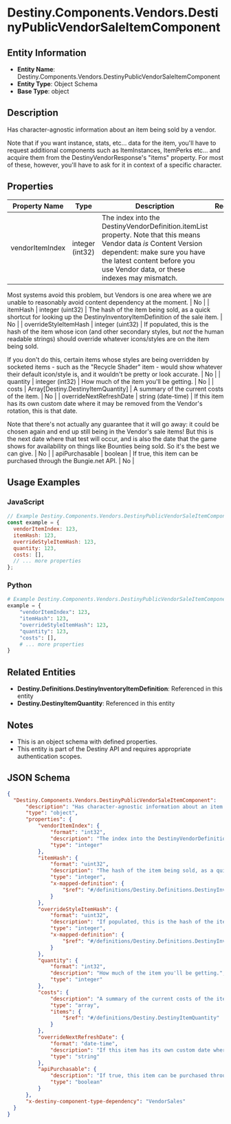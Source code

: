 # Destiny.Components.Vendors.DestinyPublicVendorSaleItemComponent

## Entity Information
- **Entity Name**: Destiny.Components.Vendors.DestinyPublicVendorSaleItemComponent
- **Entity Type**: Object Schema
- **Base Type**: object

## Description
Has character-agnostic information about an item being sold by a vendor.
Note that if you want instance, stats, etc... data for the item, you'll have to request additional components such as ItemInstances, ItemPerks etc... and acquire them from the DestinyVendorResponse's "items" property. For most of these, however, you'll have to ask for it in context of a specific character.

## Properties

| Property Name | Type | Description | Required |
|---------------|------|-------------|----------|
| vendorItemIndex | integer (int32) | The index into the DestinyVendorDefinition.itemList property. Note that this means Vendor data *is* Content Version dependent: make sure you have the latest content before you use Vendor data, or these indexes may mismatch. 
Most systems avoid this problem, but Vendors is one area where we are unable to reasonably avoid content dependency at the moment. | No |
| itemHash | integer (uint32) | The hash of the item being sold, as a quick shortcut for looking up the DestinyInventoryItemDefinition of the sale item. | No |
| overrideStyleItemHash | integer (uint32) | If populated, this is the hash of the item whose icon (and other secondary styles, but *not* the human readable strings) should override whatever icons/styles are on the item being sold.
If you don't do this, certain items whose styles are being overridden by socketed items - such as the "Recycle Shader" item - would show whatever their default icon/style is, and it wouldn't be pretty or look accurate. | No |
| quantity | integer (int32) | How much of the item you'll be getting. | No |
| costs | Array[Destiny.DestinyItemQuantity] | A summary of the current costs of the item. | No |
| overrideNextRefreshDate | string (date-time) | If this item has its own custom date where it may be removed from the Vendor's rotation, this is that date.
Note that there's not actually any guarantee that it will go away: it could be chosen again and end up still being in the Vendor's sale items! But this is the next date where that test will occur, and is also the date that the game shows for availability on things like Bounties being sold. So it's the best we can give. | No |
| apiPurchasable | boolean | If true, this item can be purchased through the Bungie.net API. | No |

## Usage Examples

### JavaScript
```javascript
// Example Destiny.Components.Vendors.DestinyPublicVendorSaleItemComponent object
const example = {
  vendorItemIndex: 123,
  itemHash: 123,
  overrideStyleItemHash: 123,
  quantity: 123,
  costs: [],
  // ... more properties
};
```

### Python
```python
# Example Destiny.Components.Vendors.DestinyPublicVendorSaleItemComponent object
example = {
    "vendorItemIndex": 123,
    "itemHash": 123,
    "overrideStyleItemHash": 123,
    "quantity": 123,
    "costs": [],
    # ... more properties
}
```

## Related Entities
- **Destiny.Definitions.DestinyInventoryItemDefinition**: Referenced in this entity
- **Destiny.DestinyItemQuantity**: Referenced in this entity

## Notes
- This is an object schema with defined properties.
- This entity is part of the Destiny API and requires appropriate authentication scopes.

## JSON Schema
```json
{
  "Destiny.Components.Vendors.DestinyPublicVendorSaleItemComponent":   {
      "description": "Has character-agnostic information about an item being sold by a vendor.\r\nNote that if you want instance, stats, etc... data for the item, you'll have to request additional components such as ItemInstances, ItemPerks etc... and acquire them from the DestinyVendorResponse's \"items\" property. For most of these, however, you'll have to ask for it in context of a specific character.",
      "type": "object",
      "properties": {
          "vendorItemIndex": {
              "format": "int32",
              "description": "The index into the DestinyVendorDefinition.itemList property. Note that this means Vendor data *is* Content Version dependent: make sure you have the latest content before you use Vendor data, or these indexes may mismatch. \r\nMost systems avoid this problem, but Vendors is one area where we are unable to reasonably avoid content dependency at the moment.",
              "type": "integer"
          },
          "itemHash": {
              "format": "uint32",
              "description": "The hash of the item being sold, as a quick shortcut for looking up the DestinyInventoryItemDefinition of the sale item.",
              "type": "integer",
              "x-mapped-definition": {
                  "$ref": "#/definitions/Destiny.Definitions.DestinyInventoryItemDefinition"
              }
          },
          "overrideStyleItemHash": {
              "format": "uint32",
              "description": "If populated, this is the hash of the item whose icon (and other secondary styles, but *not* the human readable strings) should override whatever icons/styles are on the item being sold.\r\nIf you don't do this, certain items whose styles are being overridden by socketed items - such as the \"Recycle Shader\" item - would show whatever their default icon/style is, and it wouldn't be pretty or look accurate.",
              "type": "integer",
              "x-mapped-definition": {
                  "$ref": "#/definitions/Destiny.Definitions.DestinyInventoryItemDefinition"
              }
          },
          "quantity": {
              "format": "int32",
              "description": "How much of the item you'll be getting.",
              "type": "integer"
          },
          "costs": {
              "description": "A summary of the current costs of the item.",
              "type": "array",
              "items": {
                  "$ref": "#/definitions/Destiny.DestinyItemQuantity"
              }
          },
          "overrideNextRefreshDate": {
              "format": "date-time",
              "description": "If this item has its own custom date where it may be removed from the Vendor's rotation, this is that date.\r\nNote that there's not actually any guarantee that it will go away: it could be chosen again and end up still being in the Vendor's sale items! But this is the next date where that test will occur, and is also the date that the game shows for availability on things like Bounties being sold. So it's the best we can give.",
              "type": "string"
          },
          "apiPurchasable": {
              "description": "If true, this item can be purchased through the Bungie.net API.",
              "type": "boolean"
          }
      },
      "x-destiny-component-type-dependency": "VendorSales"
  }
}
```
